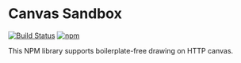 # Canvas Sandbox 
[![Build Status](https://travis-ci.org/JafarSadik/graphics.svg?branch=master)](https://travis-ci.org/JafarSadik/graphics)  [![npm](https://img.shields.io/npm/v/canvas-sandbox.svg)](https://www.npmjs.com/package/canvas-sandbox) 

This NPM library supports boilerplate-free drawing on HTTP canvas.


